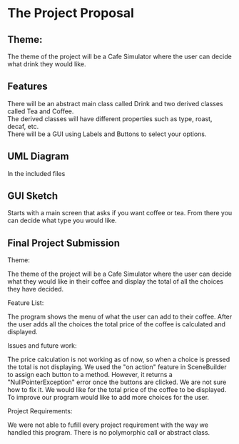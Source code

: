 # The Project Proposal
## Theme:
The theme of the project will be a Cafe Simulator where the user can decide what drink they would like.

## Features
There will be an abstract main class called Drink and two derived classes called Tea and Coffee.</br>
The derived classes will have different properties such as type, roast, decaf, etc. </br>
There will be a GUI using Labels and Buttons to select your options.

## UML Diagram
In the included files

## GUI Sketch
Starts with a main screen that asks if you want coffee or tea. From there you can decide what type you would like.

## Final Project Submission
Theme:

The theme of the project will be a Cafe Simulator where the user can decide what they would like in their coffee and display the total of all the choices they have decided.

Feature List:

The program shows the menu of what the user can add to their coffee. After the user adds all the choices the total price of the coffee is calculated and displayed.

Issues and future work:

The price calculation is not working as of now, so when a choice is pressed the total is not displaying. We used the "on action" feature in SceneBuilder to assign each button to a method. However, it returns a "NullPointerException" error once the buttons are clicked. We are not sure how to fix it. We would like for the total price of the coffee to be displayed. To improve our program would like to add more choices for the user.

Project Requirements:

We were not able to fufill every project requirement with the way we handled this program. There is no polymorphic call or abstract class.
